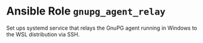 # Ansible Role `gnupg_agent_relay`

Set ups systemd service that relays the GnuPG agent running in Windows to the
WSL distribution via SSH.
